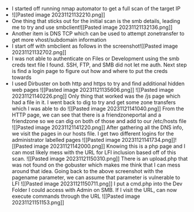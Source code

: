- I started off running nmap automator to get a full scan of the target IP
- ![[Pasted image 20231121132210.png]]
- One thing that sticks out for the initial scan is the smb details, leading me to try and use smbclient![[Pasted image 20231121132136.png]]
- Another item is DNS TCP which can be used to attempt zonetransfer to get more vhost/subdomain information
- I start off with smbclient as follows in the screenshot![[Pasted image 20231121132702.png]]
- I was not able to authenticate on Files or Development using the smb creds text file I found. SSH, FTP, and SMB did not let me auth. Next step is find a login page to figure out how and where to put the creds towards
- I used Dirbuster on both http and https to try and find additional hidden web pages
![[Pasted image 20231121135606.png]]
![[Pasted image 20231121140226.png]]
Only thing that worked was the /js page which had a file in it. I went back to dig to try and get some zone transfers which I was able to do
![[Pasted image 20231121141040.png]]
From the HTTP page, we can see that there is a friendzoneportal and a friendzone so we can dig on both of those and add to our /etc/hosts file
![[Pasted image 20231121141220.png]]
After gathering all the DNS info, we visit the pages in our hosts file. I get two different logins for the administrator labelled pages
![[Pasted image 20231121141734.png]]![[Pasted image 20231121142000.png]]
Knowing this is a php page and I can most likely mess with the URL for LFI inclusion based off of this scan.
![[Pasted image 20231121150310.png]]
There is an upload.php that was not found on the gobuster which makes me think that I can mess around that idea.
Going back to the above screenshot with the pagename parameter, we can assume that parameter is vulnerable to LFI
![[Pasted image 20231121150711.png]]
I put a cmd.php into the Dev Folder I could access with Admin on SMB. If I visit the URL, can now execute commands through the URL
![[Pasted image 20231121151153.png]]
